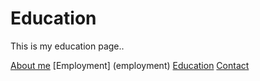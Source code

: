 # Education 

This is my education page..

[About me](index)
[Employment] (employment)
[Education](education)
[Contact](contact)
